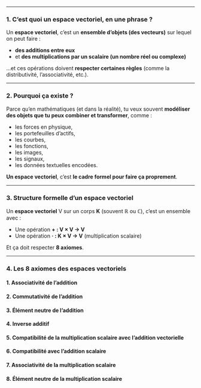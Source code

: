 
---
### 1. **C’est quoi un espace vectoriel, en une phrase ?**

Un **espace vectoriel**, c’est un **ensemble d’objets (des vecteurs)** sur lequel on peut faire :

- **des additions entre eux**
- et **des multiplications par un scalaire (un nombre réel ou complexe)**

…et ces opérations doivent **respecter certaines règles** (comme la distributivité, l’associativité, etc.).

---
### 2. **Pourquoi ça existe ?**

Parce qu’en mathématiques (et dans la réalité), tu veux souvent **modéliser des objets que tu peux combiner et transformer**, comme :

- les forces en physique,
- les portefeuilles d’actifs,
- les courbes,
- les fonctions,
- les images,
- les signaux,
- les données textuelles encodées.

**Un espace vectoriel**, c’est **le cadre formel pour faire ça proprement**.

---
### 3. **Structure formelle d’un espace vectoriel**

Un **espace vectoriel** V sur un corps **K** (souvent ℝ ou ℂ), c’est un ensemble avec :

- Une opération **+ : V × V → V**
- Une opération **· : K × V → V** (multiplication scalaire)

Et ça doit respecter **8 axiomes**.

---

### 4. **Les 8 axiomes des espaces vectoriels**

#### 1. Associativité de l’addition

#### 2. Commutativité de l’addition

#### 3. Élément neutre de l’addition

#### 4. Inverse additif

#### 5. Compatibilité de la multiplication scalaire avec l’addition vectorielle

#### 6. Compatibilité avec l’addition scalaire

#### 7. Associativité de la multiplication scalaire

#### 8. Élément neutre de la multiplication scalaire